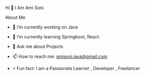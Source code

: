 Hi 👋 I Am Ami Soni

About Me 

- 🔭 I’m currently working on Java

- 🌱 I’m currently learning Springboot, React.

- 💬 Ask me about Projects 

- 📫 How to reach me: amisoni.java@gmail.com

- ⚡ Fun fact: I am a Passionate Learner , Developer , Freelancer
